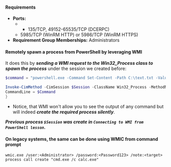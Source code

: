 #### Requirements
- **Ports:**
	- - 135/TCP, 49152-65535/TCP (DCERPC)
	- 5985/TCP (WinRM HTTP) or 5986/TCP (WinRM HTTPS)
- **Requirement Group Memberships:** Administrators

#### Remotely spawn a process from PowerShell by leveraging WMI
It does this by ***sending a WMI request to the Win32_Process class to spawn the process*** under the session we created before:
```powershell
$command = "powershell.exe -Command Set-Content -Path C:\text.txt -Value munrawashere";

Invoke-CimMethod -CimSession $Session -ClassName Win32_Process -MethodName Create -Arguments @{
CommandLine = $Command
}
```
- Notice, that WMI won't allow you to see the output of any command but will indeed ***create the required process silently***.

***Previous process `$Session` was create in `Connecting to WMI from PowerShell lesson`.***

#### On legacy systems, the same can be done using WMIC from command prompt
```
wmic.exe /user:<Administrator> /password:<Password123> /note:<target> process call create "cmd.exe /c calc.exe" 
```
